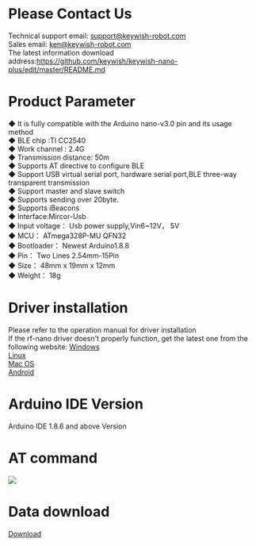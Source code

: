 # Please Contact Us
Technical support email: support@keywish-robot.com </br>
Sales email: ken@keywish-robot.com </br>
The latest information download address:https://github.com/keywish/keywish-nano-plus/edit/master/README.md</br>
# Product Parameter
◆ It is fully compatible with the Arduino nano-v3.0 pin and its usage method</br>
◆ BLE chip :TI CC2540</br>
◆ Work channel : 2.4G</br>
◆ Transmission distance: 50m</br>
◆ Supports AT directive to configure BLE</br>
◆ Support USB virtual serial port, hardware serial port,BLE three-way transparent transmission</br>
◆ Support master and slave switch</br>
◆ Supports sending over 20byte.</br>
◆ Supports iBeacons</br>
◆ Interface:Mircor-Usb</br>
◆ Input voltage： Usb power supply,Vin6~12V， 5V</br>
◆ MCU： ATmega328P-MU QFN32</br>
◆ Bootloader： Newest Arduino1.8.8</br>
◆ Pin： Two Lines 2.54mm-15Pin</br>
◆ Size： 48mm x 19mm x 12mm</br>
◆ Weight： 18g</br>
# Driver installation
Please refer to the operation manual for driver installation</br>
If the rf-nano driver doesn't properly function, get the latest one from the following website:
[Windows](http://www.wch.cn/downloads/CH341SER_EXE.html)</br>
[Linux](http://www.wch.cn/downloads/CH341SER_LINUX_ZIP.html)</br>
[Mac OS](http://www.wch.cn/downloads/CH341SER_MAC_ZIP.html)</br>
[Android](http://www.wch.cn/downloads/CH341SER_ANDROID_ZIP.html)</br>
# Arduino IDE Version
Arduino IDE 1.8.6 and above Version</br>
# AT command
![](https://github.com/emakefun/emakefun-nano-plus/blob/master/BLE-Nano/AT_CMD.png)</br>
# Data download
[Download](https://github.com/keywish/keywish-nano-plus/archive/master.zip)</br>
